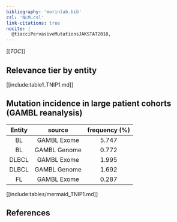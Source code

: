 ```yaml
---
bibliography: 'morinlab.bib'
csl: 'NLM.csl'
link-citations: true
nocite: |
  @tiacciPervasiveMutationsJAKSTAT2018, 
---
```


[[_TOC_]]




## Relevance tier by entity

[[include:table1_TNIP1.md]]


## Mutation incidence in large patient cohorts (GAMBL reanalysis)

|Entity|source |frequency (%)|
|:------:|:----:|:----:|
|BL|GAMBL Exome |5.747 |
|BL|GAMBL Genome |0.772 |
|DLBCL|GAMBL Exome |1.995 |
|DLBCL|GAMBL Genome |1.692 |
|FL|GAMBL Exome |0.287 |


[[include:tables/mermaid_TNIP1.md]]

## References


